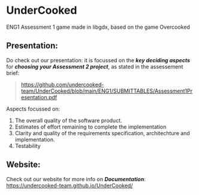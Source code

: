 # UnderCooked
ENG1 Assessment 1 game made in libgdx, based on the game Overcooked

## Presentation:
Do check out our presentation: it is focussed on the ***key deciding aspects*** for ***choosing your Assessment 2 project***, as stated in the assessement brief:
> https://github.com/undercooked-team/UnderCooked/blob/main/ENG1/SUBMITTABLES/Assessment1Presentation.pdf

Aspects focussed on:
1) The overall quality of the software product.
2) Estimates of effort remaining to complete the implementation
3) Clarity and quality of the requirements specification, architechture and implementation.
4) Testability

## Website:
Check out our website for more info on ***Documentation***:
https://undercooked-team.github.io/UnderCooked/
